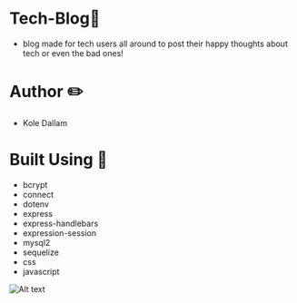 # Tech-Blog📜
 - blog made for tech users all around to post their happy thoughts about tech or even the bad ones!

# Author ✏️
- Kole Dallam

# Built Using 🚧
- bcrypt
 - connect
 - dotenv
 - express
 - express-handlebars
 - expression-session
 - mysql2
 - sequelize
 - css
 - javascript 

![Alt text](https://i.imgur.com/Pu5ZI0R.png)
